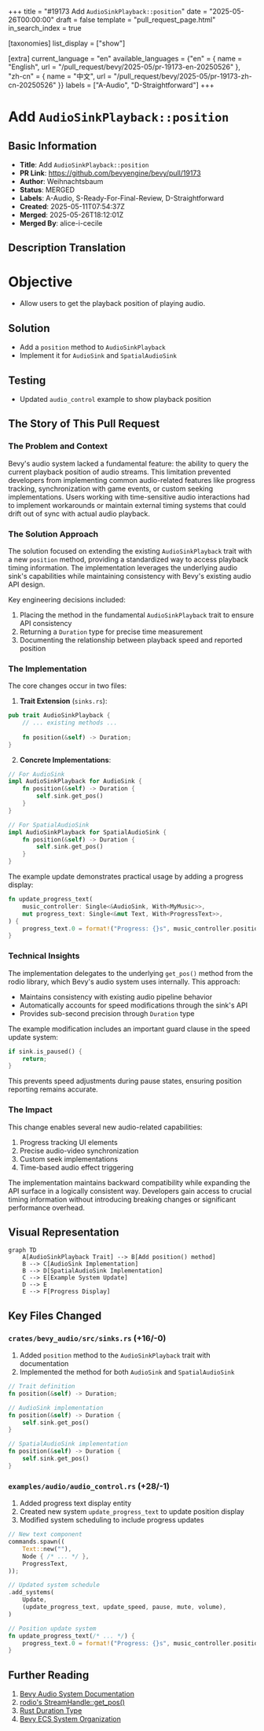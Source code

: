 +++
title = "#19173 Add `AudioSinkPlayback::position`"
date = "2025-05-26T00:00:00"
draft = false
template = "pull_request_page.html"
in_search_index = true

[taxonomies]
list_display = ["show"]

[extra]
current_language = "en"
available_languages = {"en" = { name = "English", url = "/pull_request/bevy/2025-05/pr-19173-en-20250526" }, "zh-cn" = { name = "中文", url = "/pull_request/bevy/2025-05/pr-19173-zh-cn-20250526" }}
labels = ["A-Audio", "D-Straightforward"]
+++

# Add `AudioSinkPlayback::position`

## Basic Information
- **Title**: Add `AudioSinkPlayback::position`
- **PR Link**: https://github.com/bevyengine/bevy/pull/19173
- **Author**: Weihnachtsbaum
- **Status**: MERGED
- **Labels**: A-Audio, S-Ready-For-Final-Review, D-Straightforward
- **Created**: 2025-05-11T07:54:37Z
- **Merged**: 2025-05-26T18:12:01Z
- **Merged By**: alice-i-cecile

## Description Translation
# Objective

- Allow users to get the playback position of playing audio.

## Solution

- Add a `position` method to `AudioSinkPlayback`
- Implement it for `AudioSink` and `SpatialAudioSink`

## Testing

- Updated `audio_control` example to show playback position

## The Story of This Pull Request

### The Problem and Context
Bevy's audio system lacked a fundamental feature: the ability to query the current playback position of audio streams. This limitation prevented developers from implementing common audio-related features like progress tracking, synchronization with game events, or custom seeking implementations. Users working with time-sensitive audio interactions had to implement workarounds or maintain external timing systems that could drift out of sync with actual audio playback.

### The Solution Approach
The solution focused on extending the existing `AudioSinkPlayback` trait with a new `position` method, providing a standardized way to access playback timing information. The implementation leverages the underlying audio sink's capabilities while maintaining consistency with Bevy's existing audio API design.

Key engineering decisions included:
1. Placing the method in the fundamental `AudioSinkPlayback` trait to ensure API consistency
2. Returning a `Duration` type for precise time measurement
3. Documenting the relationship between playback speed and reported position

### The Implementation
The core changes occur in two files:

1. **Trait Extension** (`sinks.rs`):
```rust
pub trait AudioSinkPlayback {
    // ... existing methods ...
    
    fn position(&self) -> Duration;
}
```

2. **Concrete Implementations**:
```rust
// For AudioSink
impl AudioSinkPlayback for AudioSink {
    fn position(&self) -> Duration {
        self.sink.get_pos()
    }
}

// For SpatialAudioSink
impl AudioSinkPlayback for SpatialAudioSink {
    fn position(&self) -> Duration {
        self.sink.get_pos()
    }
}
```

The example update demonstrates practical usage by adding a progress display:
```rust
fn update_progress_text(
    music_controller: Single<&AudioSink, With<MyMusic>>,
    mut progress_text: Single<&mut Text, With<ProgressText>>,
) {
    progress_text.0 = format!("Progress: {}s", music_controller.position().as_secs_f32());
}
```

### Technical Insights
The implementation delegates to the underlying `get_pos()` method from the rodio library, which Bevy's audio system uses internally. This approach:
- Maintains consistency with existing audio pipeline behavior
- Automatically accounts for speed modifications through the sink's API
- Provides sub-second precision through `Duration` type

The example modification includes an important guard clause in the speed update system:
```rust
if sink.is_paused() {
    return;
}
```
This prevents speed adjustments during pause states, ensuring position reporting remains accurate.

### The Impact
This change enables several new audio-related capabilities:
1. Progress tracking UI elements
2. Precise audio-video synchronization
3. Custom seek implementations
4. Time-based audio effect triggering

The implementation maintains backward compatibility while expanding the API surface in a logically consistent way. Developers gain access to crucial timing information without introducing breaking changes or significant performance overhead.

## Visual Representation

```mermaid
graph TD
    A[AudioSinkPlayback Trait] --> B[Add position() method]
    B --> C[AudioSink Implementation]
    B --> D[SpatialAudioSink Implementation]
    C --> E[Example System Update]
    D --> E
    E --> F[Progress Display]
```

## Key Files Changed

### `crates/bevy_audio/src/sinks.rs` (+16/-0)
1. Added `position` method to the `AudioSinkPlayback` trait with documentation
2. Implemented the method for both `AudioSink` and `SpatialAudioSink`
```rust
// Trait definition
fn position(&self) -> Duration;

// AudioSink implementation
fn position(&self) -> Duration {
    self.sink.get_pos()
}

// SpatialAudioSink implementation
fn position(&self) -> Duration {
    self.sink.get_pos()
}
```

### `examples/audio/audio_control.rs` (+28/-1)
1. Added progress text display entity
2. Created new system `update_progress_text` to update position display
3. Modified system scheduling to include progress updates
```rust
// New text component
commands.spawn((
    Text::new(""),
    Node { /* ... */ },
    ProgressText,
));

// Updated system schedule
.add_systems(
    Update,
    (update_progress_text, update_speed, pause, mute, volume),
)

// Position update system
fn update_progress_text(/* ... */) {
    progress_text.0 = format!("Progress: {}s", music_controller.position().as_secs_f32());
}
```

## Further Reading
1. [Bevy Audio System Documentation](https://bevyengine.org/learn/book/getting-started/audio/)
2. [rodio's StreamHandle::get_pos()](https://docs.rs/rodio/latest/rodio/struct.Sink.html#method.get_pos)
3. [Rust Duration Type](https://doc.rust-lang.org/std/time/struct.Duration.html)
4. [Bevy ECS System Organization](https://bevyengine.org/learn/book/getting-started/ecs/#systems)